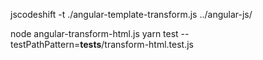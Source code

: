 jscodeshift -t ./angular-template-transform.js ../angular-js/



node angular-transform-html.js
yarn test --testPathPattern=__tests__/transform-html.test.js